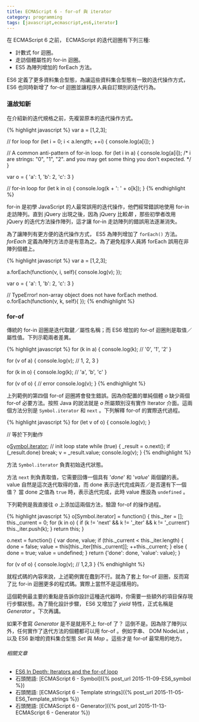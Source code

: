 ```yaml
---
title: ECMAScript 6 - for-of 與 iterator
category: programming
tags: [javascript,ecmascript,es6,iterator]
---
```


在 ECMAScript 6 之前， ECMAScript 的迭代迴圈有下列三種:

* 計數式 for 迴圈。
* 走訪個體屬性的 for-in 迴圈。
* ES5 為陣列增加的 forEach 方法。

ES6 定義了更多資料集合型態，為讓這些資料集合型態有一致的迭代操作方式， ES6 也同時新增了 for-of 迴圈並讓程序人員自訂類別的迭代行為。

<!--more-->

### 溫故知新

在介紹新的迭代規格之前，先複習原本的迭代操作方式。

{% highlight javascript %}
var a = [1,2,3];

// for loop
for (let i = 0; i < a.length; ++i) {
    console.log(a[i]);
}

// A common anti-pattern of for-in loop.
for (let i in a) {
    console.log(a[i]);
    /*
    i are strings: "0", "1", "2".
    and you may get some thing you don't expected.
    */
}

var o = {
    'a': 1,
    'b': 2,
    'c': 3
}

// for-in loop
for (let k in o) {
    console.log(k + ': ' + o[k]);
}
{% endhighlight %}

for-in 是初學 JavaScript 的人最常誤用的迭代操作，他們經常錯誤地使用 for-in 走訪陣列。直到 jQuery 出現之後，因為 jQuery 比較*酷* ，那些初學者改用 jQuery 的迭代方法操作陣列，這才讓 for-in 走訪陣列的錯誤用法逐漸消失。

為了讓陣列有更方便的迭代操作方式， ES5 為陣列增加了 `forEach()` 方法。<dfn>forEach</dfn> 定義為陣列方法亦是有意為之。為了避免程序人員將 forEach 誤用在非陣列個體上。

{% highlight javascript %}
var a = [1,2,3];

a.forEach(function(v, i, self){
    console.log(v);
});

var o = {
    'a': 1,
    'b': 2,
    'c': 3
}

// TypeError! non-array object does not have forEach method.
o.forEach(function(v, k, self){
});
{% endhighlight %}

### for-of

傳統的 for-in 迴圈是迭代取鍵／屬性名稱；而 ES6 增加的 for-of 迴圈則是取值／屬性值。下列示範兩者差異。

{% highlight javascript %}
for (k in a) {
    console.log(k); // '0', '1', '2'
}

for (v of a) {
    console.log(v); // 1, 2, 3
}

for (k in o) {
    console.log(k); // 'a', 'b', 'c'
}

for (v of o) { // error
    console.log(v);
}
{% endhighlight %}

上列範例的第四個 for-of 迴圈將會發生錯誤。因為你配置的單純個體 <var>o</var> 缺少兩個 for-of 必要方法。按照 Java 的說法就是 <var>o</var> 所屬類別沒有實作 Iterator 介面。這兩個方法分別是 <code>Symbol.iterator</code> 和 <code>next</code> 。下列解釋 for-of 的實際迭代過程。

{% highlight javascript %}
for (let v of o) {
    console.log(v);
}

// 等於下列動作

o[Symbol.iterator](); // init loop state
while (true) {
    _result = o.next();
    if (_result.done)
        break;
    v = _result.value;
    console.log(v);
}
{% endhighlight %}

方法 <code>Symbol.iterator</code> 負責初始迭代狀態。

方法 <code>next</code> 則負責取值，它需要回傳一個具有 '<var>done</var>' 和 '<var>value</var>' 兩個鍵的表。 value 自然是這次迭代取得的值，而 done 表示迭代完成與否／是否還有下一個值？ 當 done 之值為 <code>true</code> 時，表示迭代完成，此時 value 應設為 <code>undefined</code> 。

下列範例是我直接往 <var>o</var> 上添加這兩個方法，驗證 for-of 的操作過程。

{% highlight javascript %}
o[Symbol.iterator] = function() {
    this._iter = [];
    this._current = 0;
    for (k in o) {
        if (k != 'next' && k != '_iter' && k != '_current')
            this._iter.push(k);
    }
    return this;
}

o.next = function() {
    var done, value;
    if (this._current < this._iter.length) {
        done = false;
        value = this[this._iter[this._current]];
        ++this._current;
    }
    else {
        done = true;
        value = undefined;
    }
    return {'done': done, 'value': value};
}

for (v of o) {
    console.log(v); // 1,2,3
}
{% endhighlight %}

就程式碼的內容來說，上述範例實在蠢到不行。就為了套上 for-of 迴圈，反而寫了比 for-in 迴圈更多的程式碼。實際上當然不是這樣用的。

這個範例最主要的重點是告訴你設計這種迭代器時，你需要一些額外的項目保存現行步驟狀態。為了簡化設計步驟， ES6 又增加了 <dfn>yield</dfn> 特性，正式名稱是 <dfn>Generator</dfn> 。下次再講。

如果不會寫 <dfn>Generator</dfn> 是不是就用不上 for-of 了？ 這倒不是。因為除了陣列以外，任何實作了迭代方法的個體都可以用 for-of 。例如字串、 DOM NodeList ，以及 ES6 新增的資料集合型態 <dfn>Set</dfn> 與 <dfn>Map</dfn> 。這些才是 for-of 最常用的地方。

###### 相關文章

* [ES6 In Depth: Iterators and the for-of loop](https://hacks.mozilla.org/2015/04/es6-in-depth-iterators-and-the-for-of-loop/)
* 石頭閒語: [ECMAScript 6 - Symbol]({% post_url 2015-11-09-ES6_symbol %})
* 石頭閒語: [ECMAScript 6 - Template strings]({% post_url 2015-11-05-ES6_Template_strings %})
* 石頭閒語: [ECMAScript 6 - Generator]({% post_url 2015-11-13-ECMAScript 6 - Generator %})
